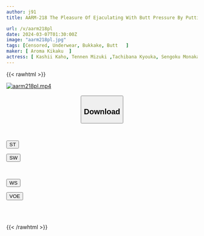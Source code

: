```yaml
---
author: j91
title: AARM-218 The Pleasure Of Ejaculating With Butt Pressure By Putting Your Dick Between The Buttock Of The Full Back Panty Clothed Butt

url: /v/aarm218pl
date: 2024-03-07T01:30:00Z
image: "aarm218pl.jpg"
tags: [Censored, Underwear, Bukkake, Butt	]
maker: [ Aroma Kikaku  ]
actress: [ Kashii Kaho, Tennen Mizuki ,Tachibana Kyouka, Sengoku Monaka ,Momosaki Miiro ]
---
```



{{< rawhtml >}}

<div class="video" data-videoid="KL4kmZRYxOi00w0">
    <a href="javascript:;">
        <img src="/v/aarm218pl/aarm218pl.jpg" width="WIDTH" height="HEIGHT" alt="aarm218pl.mp4" loading="lazy">
    </a>
</div>

<script type="text/javascript" src="https://j91.asia/asset/on-demand-st.js"></script>

<br>
  <link rel="stylesheet" href="https://j91.asia/asset/bs5.css">
  
  <center>
  <button class="btn btn-primary" type="button" data-bs-toggle="collapse" data-bs-target=".multi-collapse" aria-expanded="false" aria-controls="multiCollapseExample1 multiCollapseExample2"><h2>Download</h2></button></center>
</p>
<div class="row">
  <div class="col">
    <div class="collapse multi-collapse" id="multiCollapseExample1">
      <div class="card card-body">
	      	      <br>
<div class="buttons">  
<p><a href="https://streamtape.to/v/KL4kmZRYxOi00w0" target="_blank"><button class="btn-hover color-3"><i class="fa fa-download"></i> ST</button></a></p>
<p><a href="https://cdnwish.com/x5keul9aqb04" target="_blank"><button class="btn-hover color-2"><i class="fa fa-download"></i> SW</button></a></p></div>
    </div>
  </div>
</div>
  <div class="col">
    <div class="collapse multi-collapse" id="multiCollapseExample2">
      <div class="card card-body">
	      <br>
<div class="buttons">
<p><a href="https://wolfstream.tv/nd0y3k7saakw"><button class="btn-hover color-9"><i class="fa fa-download"></i> WS</button></a></p>
<p><a href="https://voe.sx/rnimlb5tfzgl"><button class="btn-hover color-8"><i class="fa fa-download"></i> VOE</button></a></p></div>
<br><br>
      </div>
    </div>
  </div>
</div>

{{< /rawhtml >}}